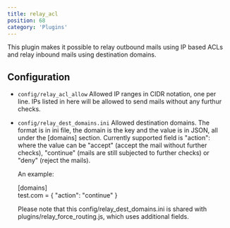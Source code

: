 ```yaml
---
title: relay_acl
position: 68
category: 'Plugins'
---
```


This plugin makes it possible to relay outbound mails using IP based ACLs
and relay inbound mails using destination domains.

Configuration
-------------

* `config/relay_acl_allow`
    Allowed IP ranges in CIDR notation, one per line.
    IPs listed in here will be allowed to send mails without any furthur
    checks.

* `config/relay_dest_domains.ini`
    Allowed destination domains. The format is in ini file, the domain
    is the key and the value is in JSON, all under the [domains] section.
    Currently supported field is "action": where the value can be
    "accept" (accept the mail without further checks), "continue" (mails
    are still subjected to further checks) or "deny" (reject the mails).

    An example:

    [domains]  
    test.com = { "action": "continue" }

    Please note that this config/relay\_dest\_domains.ini is shared with
    plugins/relay\_force\_routing.js, which uses additional fields.


